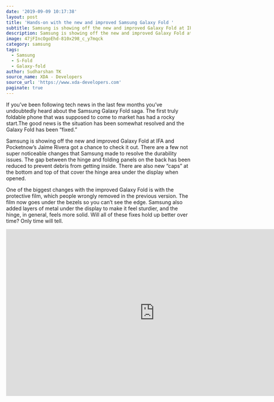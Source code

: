 ```yaml
---
date: '2019-09-09 10:17:38'
layout: post
title: 'Hands-on with the new and improved Samsung Galaxy Fold '
subtitle: Samsung is showing off the new and improved Galaxy Fold at IFA
description: Samsung is showing off the new and improved Galaxy Fold at IFA
image: 47jFIncOgoEhd-810x298_c_y7mqck
category: samsung
tags:
  - Samsung
  - S-Fold
  - Galaxy-fold
author: Sudharshan TK
source_name: XDA - Developers
source_url: 'https://www.xda-developers.com'
paginate: true
---
```

If you’ve been following tech news in the last few months you’ve undoubtedly heard about the Samsung Galaxy Fold saga. The first truly foldable phone that was supposed to come to market has had a rocky start.The good news is the situation has been somewhat resolved and the Galaxy Fold has been “fixed.”

Samsung is showing off the new and improved Galaxy Fold at IFA and Pocketnow’s Jaime Rivera got a chance to check it out. There are a few not super noticeable changes that Samsung made to resolve the durability issues. The gap between the hinge and folding panels on the back has been reduced to prevent debris from getting inside. There are also new “caps” at the bottom and top of that cover the hinge area under the display when opened.

One of the biggest changes with the improved Galaxy Fold is with the protective film, which people wrongly removed in the previous version. The film now goes under the bezels so you can’t see the edge. Samsung also added layers of metal under the display to make it feel sturdier, and the hinge, in general, feels more solid. Will all of these fixes hold up better over time? Only time will tell.

<iframe width="810" height="455" src="https://www.youtube.com/embed/47jFIncOgoE" frameborder="0" allow="accelerometer; autoplay; encrypted-media; gyroscope; picture-in-picture" allowfullscreen></iframe>
